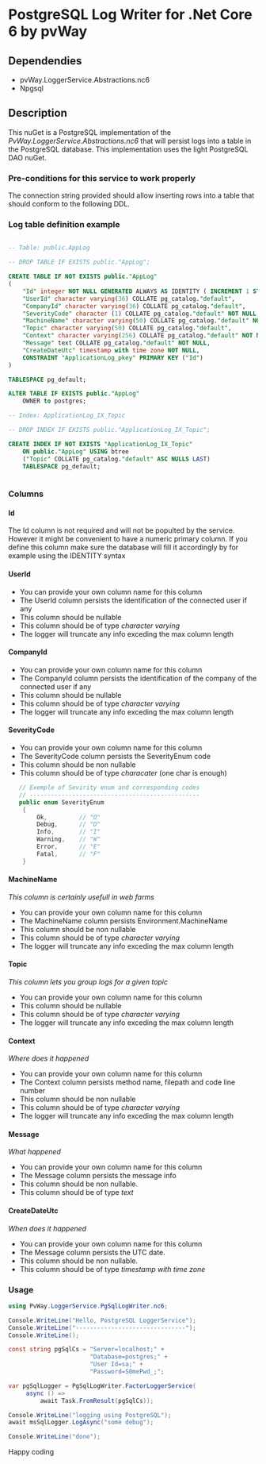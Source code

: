 # PostgreSQL Log Writer for .Net Core 6 by pvWay

## Dependendies
* pvWay.LoggerService.Abstractions.nc6
* Npgsql

## Description

This nuGet is a PostgreSQL implementation of the *PvWay.LoggerService.Abstractions.nc6* that will persist logs into a table in the PostgreSQL database. This implementation uses the light PostgreSQL DAO nuGet.


### Pre-conditions for this service to work properly

The connection string provided should allow inserting rows
into a table that should conform to the following DDL.

### Log table definition example
``` sql

-- Table: public.AppLog

-- DROP TABLE IF EXISTS public."AppLog";

CREATE TABLE IF NOT EXISTS public."AppLog"
(
    "Id" integer NOT NULL GENERATED ALWAYS AS IDENTITY ( INCREMENT 1 START 1 MINVALUE 1 MAXVALUE 2147483647 CACHE 1 ),
    "UserId" character varying(36) COLLATE pg_catalog."default",
    "CompanyId" character varying(36) COLLATE pg_catalog."default",
    "SeverityCode" character (1) COLLATE pg_catalog."default" NOT NULL,
    "MachineName" character varying(50) COLLATE pg_catalog."default" NOT NULL,
    "Topic" character varying(50) COLLATE pg_catalog."default",
    "Context" character varying(256) COLLATE pg_catalog."default" NOT NULL,
    "Message" text COLLATE pg_catalog."default" NOT NULL,
    "CreateDateUtc" timestamp with time zone NOT NULL,
    CONSTRAINT "ApplicationLog_pkey" PRIMARY KEY ("Id")
)

TABLESPACE pg_default;

ALTER TABLE IF EXISTS public."AppLog"
    OWNER to postgres;

-- Index: ApplicationLog_IX_Topic

-- DROP INDEX IF EXISTS public."ApplicationLog_IX_Topic";

CREATE INDEX IF NOT EXISTS "ApplicationLog_IX_Topic"
    ON public."AppLog" USING btree
    ("Topic" COLLATE pg_catalog."default" ASC NULLS LAST)
    TABLESPACE pg_default;
    
```
### Columns
 
#### Id

The Id column is not required and will not be populted by the service. 
However it might be convenient to have a numeric primary column.
If you define this column make sure the database will fill it accordingly by for example using the IDENTITY syntax

#### UserId

* You can provide your own column name for this column
* The UserId column persists the identification of the connected user if any
* This column should be nullable
* This column should be of type *character varying*
* The logger will truncate any info exceding the max column length

#### CompanyId

* You can provide your own column name for this column
* The CompanyId column persists the identification of the company of the connected user if any
* This column should be nullable
* This column should be of type *character varying*
* The logger will truncate any info exceding the max column length

#### SeverityCode

* You can provide your own column name for this column
* The SeverityCode column persists the SeverityEnum code
* This column should be non nullable
* This column should be of type *characater* (one char is enough)

``` csharp
   // Exemple of Sevirity enum and corresponding codes
   // ------------------------------------------------
   public enum SeverityEnum
    {
        Ok,         // "O"
        Debug,      // "D"
        Info,       // "I"
        Warning,    // "W"
        Error,      // "E"
        Fatal,      // "F"
    }
```

#### MachineName

*This column is certainly usefull in web farms*

* You can provide your own column name for this column
* The MachineName column persists Environment.MachineName
* This column should be non nullable
* This column should be of type *character varying*
* The logger will truncate any info exceding the max column length

#### Topic

*This column lets you group logs for a given topic*

* You can provide your own column name for this column
* This column should be nullable
* This column should be of type *character varying*
* The logger will truncate any info exceding the max column length

#### Context

*Where does it happened*

* You can provide your own column name for this column
* The Context column persists method name, filepath and code line number
* This column should be non nullable
* This column should be of type *character varying*
* The logger will truncate any info exceding the max column length
 
#### Message

*What happened*

* You can provide your own column name for this column
* The Message column persists the message info
* This column should be non nullable.
* This column should be of type *text*

#### CreateDateUtc

*When does it happened*

* You can provide your own column name for this column
* The Message column persists the UTC date.
* This column should be non nullable.
* This column should be of type *timestamp with time zone*

### Usage

```csharp
using PvWay.LoggerService.PgSqlLogWriter.nc6;

Console.WriteLine("Hello, PostgreSQL LoggerService");
Console.WriteLine("-------------------------------");
Console.WriteLine();

const string pgSqlCs = "Server=localhost;" +
                       "Database=postgres;" +
                       "User Id=sa;" +
                       "Password=S0mePwd_;";

var pgSqlLogger = PgSqlLogWriter.FactorLoggerService(
     async () => 
         await Task.FromResult(pgSqlCs));

Console.WriteLine("logging using PostgreSQL");
await msSqlLogger.LogAsync("some debug");

Console.WriteLine("done");

```
Happy coding
